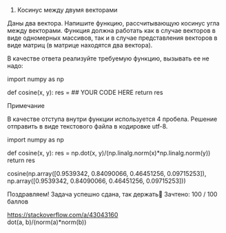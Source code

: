 1. Косинус между двумя векторами

Даны два вектора. Напишите функцию, рассчитывающую косинус угла между векторами.
Функция должна работать как в случае векторов в виде одномерных массивов, так и в случае представления векторов в виде матриц (в матрице находятся два вектора).

В качестве ответа реализуйте требуемую функцию, вызывать ее не надо:

import numpy as np

def cosine(x, y):
    res = ## YOUR CODE HERE
    return res


Примечание

В качестве отступа внутри функции используется 4 пробела.
Решение отправить в виде текстового файла в кодировке utf-8.

import numpy as np

def cosine(x, y):
    res = np.dot(x, y)/(np.linalg.norm(x)*np.linalg.norm(y))
    return res
    
cosine(np.array([0.9539342, 0.84090066, 0.46451256, 0.09715253]), np.array([0.9539342, 0.84090066, 0.46451256, 0.09715253]))

Поздравляем!
Задача успешно сдана, так держать🙂
Зачтено: 100 / 100 баллов

https://stackoverflow.com/a/43043160	
dot(a, b)/(norm(a)*norm(b))